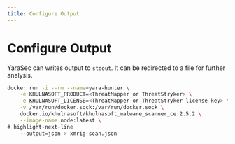 ```yaml
---
title: Configure Output
---
```



# Configure Output

YaraSec can writes output to `stdout`. It can be redirected to a file for further analysis.

```bash
docker run -i --rm --name=yara-hunter \
    -e KHULNASOFT_PRODUCT=<ThreatMapper or ThreatStryker> \
    -e KHULNASOFT_LICENSE=<ThreatMapper or ThreatStryker license key> \
    -v /var/run/docker.sock:/var/run/docker.sock \
    docker.io/khulnasoft/khulnasoft_malware_scanner_ce:2.5.2 \
    --image-name node:latest \
# highlight-next-line
    --output=json > xmrig-scan.json
```
